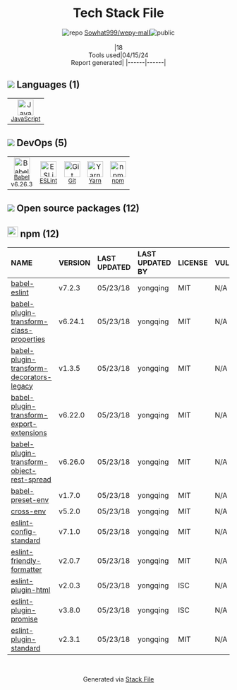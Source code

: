 <!--
&lt;--- Readme.md Snippet without images Start ---&gt;
## Tech Stack
Sowhat999/wepy-mall is built on the following main stack:

- [JavaScript](https://developer.mozilla.org/en-US/docs/Web/JavaScript) – Languages
- [Babel](http://babeljs.io/) – JavaScript Compilers
- [ESLint](http://eslint.org/) – Code Review
- [Yarn](https://yarnpkg.com/) – Front End Package Manager

Full tech stack [here](/techstack.md)

&lt;--- Readme.md Snippet without images End ---&gt;

&lt;--- Readme.md Snippet with images Start ---&gt;
## Tech Stack
Sowhat999/wepy-mall is built on the following main stack:

- <img width='25' height='25' src='https://img.stackshare.io/service/1209/javascript.jpeg' alt='JavaScript'/> [JavaScript](https://developer.mozilla.org/en-US/docs/Web/JavaScript) – Languages
- <img width='25' height='25' src='https://img.stackshare.io/service/2739/-1wfGjNw.png' alt='Babel'/> [Babel](http://babeljs.io/) – JavaScript Compilers
- <img width='25' height='25' src='https://img.stackshare.io/service/3337/Q4L7Jncy.jpg' alt='ESLint'/> [ESLint](http://eslint.org/) – Code Review
- <img width='25' height='25' src='https://img.stackshare.io/service/5848/44mC-kJ3.jpg' alt='Yarn'/> [Yarn](https://yarnpkg.com/) – Front End Package Manager

Full tech stack [here](/techstack.md)

&lt;--- Readme.md Snippet with images End ---&gt;
-->
<div align="center">

# Tech Stack File
![](https://img.stackshare.io/repo.svg "repo") [Sowhat999/wepy-mall](https://github.com/Sowhat999/wepy-mall)![](https://img.stackshare.io/public_badge.svg "public")
<br/><br/>
|18<br/>Tools used|04/15/24 <br/>Report generated|
|------|------|
</div>

## <img src='https://img.stackshare.io/languages.svg'/> Languages (1)
<table><tr>
  <td align='center'>
  <img width='36' height='36' src='https://img.stackshare.io/service/1209/javascript.jpeg' alt='JavaScript'>
  <br>
  <sub><a href="https://developer.mozilla.org/en-US/docs/Web/JavaScript">JavaScript</a></sub>
  <br>
  <sub></sub>
</td>

</tr>
</table>

## <img src='https://img.stackshare.io/devops.svg'/> DevOps (5)
<table><tr>
  <td align='center'>
  <img width='36' height='36' src='https://img.stackshare.io/service/2739/-1wfGjNw.png' alt='Babel'>
  <br>
  <sub><a href="http://babeljs.io/">Babel</a></sub>
  <br>
  <sub>v6.26.3</sub>
</td>

<td align='center'>
  <img width='36' height='36' src='https://img.stackshare.io/service/3337/Q4L7Jncy.jpg' alt='ESLint'>
  <br>
  <sub><a href="http://eslint.org/">ESLint</a></sub>
  <br>
  <sub></sub>
</td>

<td align='center'>
  <img width='36' height='36' src='https://img.stackshare.io/service/1046/git.png' alt='Git'>
  <br>
  <sub><a href="http://git-scm.com/">Git</a></sub>
  <br>
  <sub></sub>
</td>

<td align='center'>
  <img width='36' height='36' src='https://img.stackshare.io/service/5848/44mC-kJ3.jpg' alt='Yarn'>
  <br>
  <sub><a href="https://yarnpkg.com/">Yarn</a></sub>
  <br>
  <sub></sub>
</td>

<td align='center'>
  <img width='36' height='36' src='https://img.stackshare.io/service/1120/lejvzrnlpb308aftn31u.png' alt='npm'>
  <br>
  <sub><a href="https://www.npmjs.com/">npm</a></sub>
  <br>
  <sub></sub>
</td>

</tr>
</table>


## <img src='https://img.stackshare.io/group.svg' /> Open source packages (12)</h2>

## <img width='24' height='24' src='https://img.stackshare.io/service/1120/lejvzrnlpb308aftn31u.png'/> npm (12)

|NAME|VERSION|LAST UPDATED|LAST UPDATED BY|LICENSE|VULNERABILITIES|
|:------|:------|:------|:------|:------|:------|
|[babel-eslint](https://www.npmjs.com/babel-eslint)|v7.2.3|05/23/18|yongqing |MIT|N/A|
|[babel-plugin-transform-class-properties](https://www.npmjs.com/babel-plugin-transform-class-properties)|v6.24.1|05/23/18|yongqing |MIT|N/A|
|[babel-plugin-transform-decorators-legacy](https://www.npmjs.com/babel-plugin-transform-decorators-legacy)|v1.3.5|05/23/18|yongqing |MIT|N/A|
|[babel-plugin-transform-export-extensions](https://www.npmjs.com/babel-plugin-transform-export-extensions)|v6.22.0|05/23/18|yongqing |MIT|N/A|
|[babel-plugin-transform-object-rest-spread](https://www.npmjs.com/babel-plugin-transform-object-rest-spread)|v6.26.0|05/23/18|yongqing |MIT|N/A|
|[babel-preset-env](https://www.npmjs.com/babel-preset-env)|v1.7.0|05/23/18|yongqing |MIT|N/A|
|[cross-env](https://www.npmjs.com/cross-env)|v5.2.0|05/23/18|yongqing |MIT|N/A|
|[eslint-config-standard](https://www.npmjs.com/eslint-config-standard)|v7.1.0|05/23/18|yongqing |MIT|N/A|
|[eslint-friendly-formatter](https://www.npmjs.com/eslint-friendly-formatter)|v2.0.7|05/23/18|yongqing |MIT|N/A|
|[eslint-plugin-html](https://www.npmjs.com/eslint-plugin-html)|v2.0.3|05/23/18|yongqing |ISC|N/A|
|[eslint-plugin-promise](https://www.npmjs.com/eslint-plugin-promise)|v3.8.0|05/23/18|yongqing |ISC|N/A|
|[eslint-plugin-standard](https://www.npmjs.com/eslint-plugin-standard)|v2.3.1|05/23/18|yongqing |MIT|N/A|

<br/>
<div align='center'>

Generated via [Stack File](https://github.com/marketplace/stack-file)
